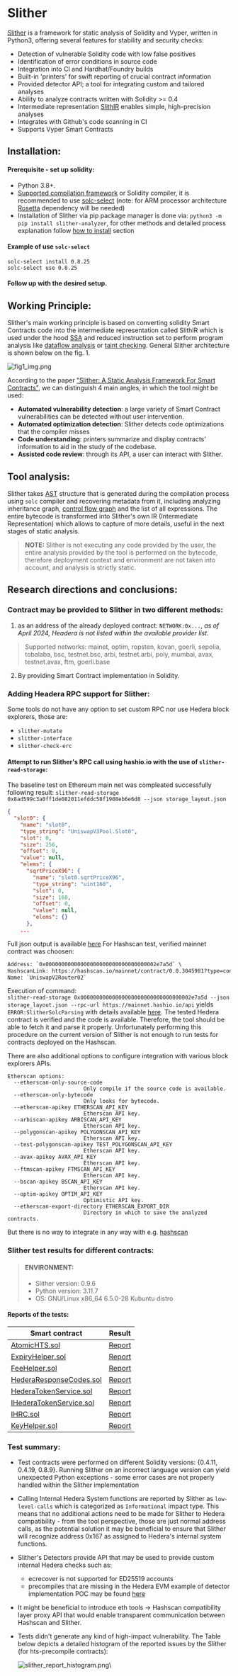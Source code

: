 # Slither
[Slither](https://github.com/crytic/slither) is a framework for static analysis of Solidity and Vyper, written in Python3,
offering several features for stability and security checks:
- Detection of vulnerable Solidity code with low false positives
- Identification of error conditions in source code
- Integration into CI and Hardhat/Foundry builds
- Built-in 'printers' for swift reporting of crucial contract information
- Provided detector API; a tool for integrating custom and tailored analyses
- Ability to analyze contracts written with Solidity >= 0.4
- Intermediate representation [SlithIR](https://github.com/trailofbits/slither/wiki/SlithIR) enables simple,
  high-precision analyses
- Integrates with Github's code scanning in CI
- Supports Vyper Smart Contracts

## Installation:
#### Prerequisite - set up solidity:
- Python 3.8+.
- [Supported compilation framework]() or Solidity compiler, it is recommended to use
  [solc-select](https://github.com/crytic/solc-select?tab=readme-ov-file) (note: for ARM processor architecture
  [Rosetta](https://github.com/crytic/solc-select?tab=readme-ov-file#oserror-errno-86-bad-cpu-type-in-executable)
  dependency will be needed)
- Installation of Slither via pip package manager is done via:  `python3 -m pip install slither-analyzer`, for
  other methods and detailed process explanation follow [how to install](https://github.com/crytic/slither?tab=readme-ov-file#how-to-install)
  section

#### Example of use `solc-select`
```shell
solc-select install 0.8.25
solc-select use 0.8.25
```
#### Follow up with the desired setup.
## Working Principle:
Slither's main working principle is based on converting solidity Smart Contracts code into the
intermediate representation called SlithIR which is used under the hood
[SSA](https://en.wikipedia.org/wiki/Static_single-assignment_form) and reduced instruction set to
perform program analysis like [dataflow analysis](https://clang.llvm.org/docs/DataFlowAnalysisIntro.html)
or [taint checking](https://en.wikipedia.org/wiki/Taint_checking).
General Slither architecture is shown below on the fig. 1.

![fig1_img.png](static/img.png)

According to the paper ["Slither: A Static Analysis Framework For Smart Contracts"](https://agroce.github.io/wetseb19.pdf),
we can distinguish 4 main angles, in which the tool might be used:
* **Automated vulnerability detection**: a large variety of
  Smart Contract vulnerabilities can be detected without user intervention.
* **Automated optimization detection**: Slither detects code
  optimizations that the compiler misses
* **Code understanding**: printers summarize and display
  contracts’ information to aid in the study of the codebase.
* **Assisted code review**: through its API, a user can interact
  with Slither.
## Tool analysis:
Slither takes [AST](https://en.wikipedia.org/wiki/Abstract_syntax_tree) structure that is generated
during the compilation process using `solc` compiler and recovering metadata from it, including analyzing inheritance graph,
[control flow graph](https://en.wikipedia.org/wiki/Control-flow_graph) and the list of all expressions.
The entire bytecode is transformed into Slither's own IR (Intermediate Representation) which allows to capture of more details,
useful in the next stages of static analysis.
> **NOTE:**
> Slither is not executing any code provided by the user, the entire analysis provided by the tool is performed on the bytecode,
> therefore deployment context and environment are not taken into account, and analysis is strictly static.
## Research directions and conclusions:
### Contract may be provided to Slither in two different methods:
1) as an address of the already deployed contract: `NETWORK:0x...`, *as of April 2024, Headera is not listed within the
   available provider list*.
> Supported networks: mainet, optim, ropsten, kovan, goerli, sepolia, tobalaba, bsc, testnet.bsc, arbi, testnet.arbi,
> poly, mumbai, avax, testnet.avax, ftm, goerli.base
2) By providing Smart Contract implementation in Solidity.
### Adding Headera RPC support for Slither:
Some tools do not have any option to set custom RPC nor use Hedera block explorers, those are:
- `slither-mutate`
- `slither-interface`
- `slither-check-erc`
#### Attempt to run Slither's RPC call using hashio.io with the use of `slither-read-storage`:
The baseline test on Ethereum main net was compleated successfully following result:
`slither-read-storage 0x8ad599c3a0ff1de082011efddc58f1908eb6e6d8 --json storage_layout.json`
```json
{
  "slot0": {
    "name": "slot0",
    "type_string": "UniswapV3Pool.Slot0",
    "slot": 0,
    "size": 256,
    "offset": 0,
    "value": null,
    "elems": {
      "sqrtPriceX96": {
        "name": "slot0.sqrtPriceX96",
        "type_string": "uint160",
        "slot": 0,
        "size": 160,
        "offset": 0,
        "value": null,
        "elems": {}
      },
    ...
```
Full json output is available [here](Slither/slither-read-storage-mainnet.json)
For Hashscan test, verified mainnet contract was choosen:
```dtd
Address: `0x00000000000000000000000000000000002e7a5d` \
HashscanLink: https://hashscan.io/mainnet/contract/0.0.3045981?type=contractcall&p=1&k=1714033671.497715003 \
Name: `UniswapV2Router02`
```
Execution of command:    
`slither-read-storage 0x00000000000000000000000000000000002e7a5d --json storage_layout.json --rpc-url https://mainnet.hashio.io/api`
yields `ERROR:SlitherSolcParsing` with details available [here](slither_reports/slither-read-storage-hashscan-error.md).
The tested Hedera contract is verified and the code is available. Therefore, the tool should be able to fetch it and parse it properly.
Unfortunately performing this procedure on the current version of Slither is not enough to run tests for contracts deployed
on the Hashscan.

There are also additional options to configure integration with various block explorers APIs.
```
Etherscan options:
  --etherscan-only-source-code
                        Only compile if the source code is available.
  --etherscan-only-bytecode
                        Only looks for bytecode.
  --etherscan-apikey ETHERSCAN_API_KEY
                        Etherscan API key.
  --arbiscan-apikey ARBISCAN_API_KEY
                        Etherscan API key.
  --polygonscan-apikey POLYGONSCAN_API_KEY
                        Etherscan API key.
  --test-polygonscan-apikey TEST_POLYGONSCAN_API_KEY
                        Etherscan API key.
  --avax-apikey AVAX_API_KEY
                        Etherscan API key.
  --ftmscan-apikey FTMSCAN_API_KEY
                        Etherscan API key.
  --bscan-apikey BSCAN_API_KEY
                        Etherscan API key.
  --optim-apikey OPTIM_API_KEY
                        Optimistic API key.
  --etherscan-export-directory ETHERSCAN_EXPORT_DIR
                        Directory in which to save the analyzed contracts.
```

But there is no way to integrate in any way with e.g. [hashscan](https://hashscan.io)


### Slither test results for different contracts:
> #### ENVIRONMENT:
> * Slither version: 0.9.6
> * Python version: 3.11.7
> * OS: GNU/Linux x86_64 6.5.0-28 Kubuntu distro
#### Reports of the tests:
| Smart contract                                                                   | Result                                           |
|----------------------------------------------------------------------------------|--------------------------------------------------|
| [AtomicHTS.sol](test_contracts/hts-precompile/AtomicHTS.sol)                     | [Report](slither_reports/AtomicHTS.md)           |
| [ExpiryHelper.sol](test_contracts/hts-precompile/ExpiryHelper.sol)               | [Report](slither_reports/ExpiryHelper.md)        |
| [FeeHelper.sol](test_contracts/hts-precompile/FeeHelper.sol)                     | [Report](slither_reports/FeeHelper.md)           |
| [HederaResponseCodes.sol](test_contracts/hts-precompile/HederaResponseCodes.sol) | [Report](slither_reports/HederaResponseCodes.md) |
| [HederaTokenService.sol](test_contracts/hts-precompile/HederaTokenService.sol)   | [Report](slither_reports/HederaTokenService.md)  |
| [IHederaTokenService.sol](test_contracts/hts-precompile/IHederaTokenService.sol) | [Report](slither_reports/IHederaTokenService.md) |
| [IHRC.sol](test_contracts/hts-precompile/IHRC.sol)                               | [Report](slither_reports/IHRC.md)                |
| [KeyHelper.sol](test_contracts/hts-precompile/KeyHelper.sol)                     | [Report](slither_reports/KeyHelper.md)           |

### Test summary:
* Test contracts were performed on different Solidity versions: {0.4.11, 0.4.19, 0.8.9}.
  Running Slither on an incorrect language version can yield unexpected Python exceptions -
  some error cases are not properly handled within the Slither implementation
* Calling Internal Hedera System functions are reported by Slither as `low-level-calls` which is categorized as
  `Informational` impact type. This means that no additional actions need to be made for Slither to Hedera compatibility -
  from the tool perspective, those are just normal address calls, as the potential solution it may be beneficial to
  ensure that Slither will recognize address 0x167 as assigned to Hedera's internal system functions.
* Slither's Detectors provide API that may be used to provide custom internal Hedera checks such as:
    * ecrecover is not supported for ED25519 accounts
    * precompiles that are missing in the Hedera EVM
      example of detector implementation POC may be found [here](detectors/hedera/ecrecover_usage_local.py)
* It might be beneficial to introduce eth tools -> Hashscan compatibility layer proxy API that would enable
  transparent communication between Hashscan and Slither.
* Tests didn't generate any kind of high-impact vulnerability. The Table below depicts a detailed histogram
  of the reported issues by the Slither (for hts-precompile contracts):

  ![slither_report_histogram.png](static/slither_report_histogram.png)\
